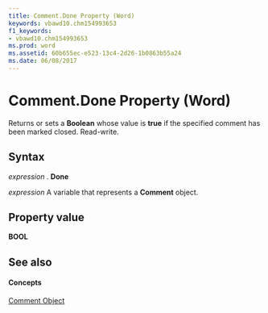 ```yaml
---
title: Comment.Done Property (Word)
keywords: vbawd10.chm154993653
f1_keywords:
- vbawd10.chm154993653
ms.prod: word
ms.assetid: 60b655ec-e523-13c4-2d26-1b0863b55a24
ms.date: 06/08/2017
---
```



# Comment.Done Property (Word)

Returns or sets a  **Boolean** whose value is **true** if the specified comment has been marked closed. Read-write.


## Syntax

 _expression_ . **Done**

 _expression_ A variable that represents a **Comment** object.


## Property value

 **BOOL**


## See also


#### Concepts


[Comment Object](comment-object-word.md)

